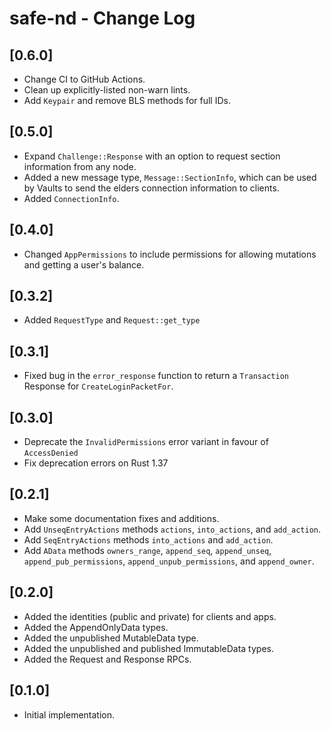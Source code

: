 # safe-nd - Change Log

## [0.6.0]

- Change CI to GitHub Actions.
- Clean up explicitly-listed non-warn lints.
- Add `Keypair` and remove BLS methods for full IDs.

## [0.5.0]

- Expand `Challenge::Response` with an option to request section information from any node.
- Added a new message type, `Message::SectionInfo`, which can be used by Vaults to send the elders connection information to clients.
- Added `ConnectionInfo`.

## [0.4.0]

- Changed `AppPermissions` to include permissions for allowing mutations and getting a user's balance.

## [0.3.2]

- Added `RequestType` and `Request::get_type`

## [0.3.1]

- Fixed bug in the `error_response` function to return a `Transaction` Response for `CreateLoginPacketFor`.

## [0.3.0]

- Deprecate the `InvalidPermissions` error variant in favour of `AccessDenied`
- Fix deprecation errors on Rust 1.37

## [0.2.1]

- Make some documentation fixes and additions.
- Add `UnseqEntryActions` methods `actions`, `into_actions`, and `add_action`.
- Add `SeqEntryActions` methods `into_actions` and `add_action`.
- Add `AData` methods `owners_range`, `append_seq`, `append_unseq`, `append_pub_permissions`, `append_unpub_permissions`, and `append_owner`.

## [0.2.0]

- Added the identities (public and private) for clients and apps.
- Added the AppendOnlyData types.
- Added the unpublished MutableData type.
- Added the unpublished and published ImmutableData types.
- Added the Request and Response RPCs.

## [0.1.0]

- Initial implementation.

